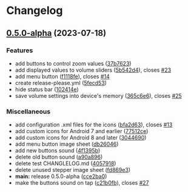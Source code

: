 # Changelog

## [0.5.0-alpha](https://github.com/Volnikan/Bacteriomatics/compare/v0.4.1-alpha...v0.5.0-alpha) (2023-07-18)


### Features

* add buttons to control zoom values ([37b7623](https://github.com/Volnikan/Bacteriomatics/commit/37b7623040a363c9af186e86f42c61306e5359f9))
* add displayed values to volume sliders ([5b542d4](https://github.com/Volnikan/Bacteriomatics/commit/5b542d4e3e0b6e9bd11add095058572b1f058555)), closes [#23](https://github.com/Volnikan/Bacteriomatics/issues/23)
* add menu button ([f1118fe](https://github.com/Volnikan/Bacteriomatics/commit/f1118fedfad191607b3b48437c072c52c05e9183)), closes [#14](https://github.com/Volnikan/Bacteriomatics/issues/14)
* create release-please.yml ([5fecd53](https://github.com/Volnikan/Bacteriomatics/commit/5fecd53446f98dff34f64b5b4ea7e799e1a5164b))
* hide status bar ([102414e](https://github.com/Volnikan/Bacteriomatics/commit/102414e926785f3d099af6b0db1a9ff142c52ee0))
* save volume settings into device's memory ([365c6e6](https://github.com/Volnikan/Bacteriomatics/commit/365c6e6bb46bec902f7cb232697c3bbfab3161a1)), closes [#25](https://github.com/Volnikan/Bacteriomatics/issues/25)


### Miscellaneous

* add configuration .xml files for the icons ([bfa2d63](https://github.com/Volnikan/Bacteriomatics/commit/bfa2d6303ad4332d95093ad2fbea92f4370d4e1b)), closes [#13](https://github.com/Volnikan/Bacteriomatics/issues/13)
* add custom icons for Android 7 and earlier ([77512ce](https://github.com/Volnikan/Bacteriomatics/commit/77512ce01f55eae2590eca5326905e80cbc3a55d))
* add custom icons for Android 8 and later ([3044690](https://github.com/Volnikan/Bacteriomatics/commit/3044690fec9d47f29dbc58447997e992ead22aaf))
* add menu button image sheet ([db26046](https://github.com/Volnikan/Bacteriomatics/commit/db26046c08e5147bb94209ded32ccaeeed92509d))
* add new buttons sound ([4f1395b](https://github.com/Volnikan/Bacteriomatics/commit/4f1395b617143daf0b2f431d97141b0db082ba09))
* delete old button sound ([a90a896](https://github.com/Volnikan/Bacteriomatics/commit/a90a8964ab7e04669117e6de062ef7ed594dbe3b))
* delete test CHANGLELOG.md ([4057918](https://github.com/Volnikan/Bacteriomatics/commit/4057918c2ad91ae1eaf6268c3844767747ef7c0b))
* delete unused stepper image sheet ([fd869e3](https://github.com/Volnikan/Bacteriomatics/commit/fd869e3e95baf7d8ec72979ff13d93d22ef042d9))
* **main:** release 0.5.0-alpha ([cce2ba0](https://github.com/Volnikan/Bacteriomatics/commit/cce2ba04f93d71d2eab67a4a0d28145788c7e836))
* make the buttons sound on tap ([c21b0fb](https://github.com/Volnikan/Bacteriomatics/commit/c21b0fbae247632fa0f3c1f09a4bef8e0b7c59f6)), closes [#27](https://github.com/Volnikan/Bacteriomatics/issues/27)
